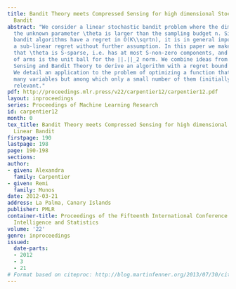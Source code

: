 ```yaml
---
title: Bandit Theory meets Compressed Sensing for high dimensional Stochastic Linear
  Bandit
abstract: "We consider a linear stochastic bandit problem where the dimension K of
  the unknown parameter \theta is larger than the sampling budget n. Since usual linear
  bandit algorithms have a regret in O(K\\sqrtn), it is in general impossible to obtain
  a sub-linear regret without further assumption. In this paper we make the assumption
  that \theta is S-sparse, i.e. has at most S-non-zero components, and that the space
  of arms is the unit ball for the ||.||_2 norm. We combine ideas from Compressed
  Sensing and Bandit Theory to derive an algorithm with a regret bound in O(S\\sqrtn).
  We detail an application to the problem of optimizing a function that depends on
  many variables but among which only a small number of them (initially unknown) are
  relevant."
pdf: http://proceedings.mlr.press/v22/carpentier12/carpentier12.pdf
layout: inproceedings
series: Proceedings of Machine Learning Research
id: carpentier12
month: 0
tex_title: Bandit Theory meets Compressed Sensing for high dimensional Stochastic
  Linear Bandit
firstpage: 190
lastpage: 198
page: 190-198
sections: 
author:
- given: Alexandra
  family: Carpentier
- given: Remi
  family: Munos
date: 2012-03-21
address: La Palma, Canary Islands
publisher: PMLR
container-title: Proceedings of the Fifteenth International Conference on Artificial
  Intelligence and Statistics
volume: '22'
genre: inproceedings
issued:
  date-parts:
  - 2012
  - 3
  - 21
# Format based on citeproc: http://blog.martinfenner.org/2013/07/30/citeproc-yaml-for-bibliographies/
---
```

